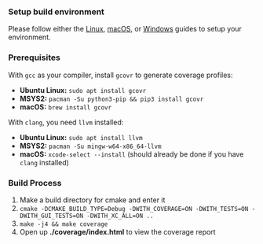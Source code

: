 ### Setup build environment
Please follow either the [Linux](Set-up-Build-Environment-on-Linux), [macOS](Set-up-Build-Environment-on-macOS), or [Windows](Set-up-Build-Environment-on-Windows) guides to setup your environment.

### Prerequisites
With `gcc` as your compiler, install `gcovr` to generate coverage profiles:

- **Ubuntu Linux:** ```sudo apt install gcovr```
- **MSYS2:** ```pacman -Su python3-pip && pip3 install gcovr```
- **macOS:** ```brew install gcovr```

With `clang`, you need `llvm` installed:

- **Ubuntu Linux:** ```sudo apt install llvm```
- **MSYS2:** ```pacman -Su mingw-w64-x86_64-llvm```
- **macOS:** ```xcode-select --install``` (should already be done if you have `clang` installed)

### Build Process

1. Make a build directory for cmake and enter it
2. ```cmake -DCMAKE_BUILD_TYPE=Debug -DWITH_COVERAGE=ON -DWITH_TESTS=ON -DWITH_GUI_TESTS=ON -DWITH_XC_ALL=ON ..```
3. `make -j4 && make coverage`
4. Open up **./coverage/index.html** to view the coverage report
